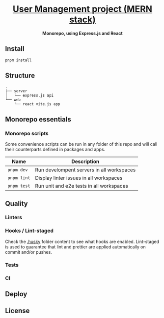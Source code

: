 <div align="center">
  <h1 align="center"><a aria-label="NextJs Monorepo" href="https://github.com/samuelperezcode/prueba-tecnica-mern">User Management project (MERN stack)</a></h1>
  <p align="center"><strong>Monorepo, using Express.js and React </strong></p>
</div>

## Install

```bash
pnpm install
```

## Structure

```
.
├── server
│   └── express.js api
└── web
    └── react vite.js app
```

## Monorepo essentials

### Monorepo scripts

Some convenience scripts can be run in any folder of this repo and will call their counterparts defined in packages and apps.

| Name                         | Description                                                                           |
| ---------------------------- | ------------------------------------------------------------------------------------- |
| `pnpm dev`           | Run develompent servers in all workspaces                                               |
| `pnpm lint`             |   Display linter issues in all workspaces                                                       |
| `pnpm test`           | Run unit and e2e tests in all workspaces                                                    |


## Quality

### Linters

### Hooks / Lint-staged

Check the [.husky](./.husky) folder content to see what hooks are enabled. Lint-staged is used to guarantee
that lint and prettier are applied automatically on commit and/or pushes.

### Tests

### CI

## Deploy

## License